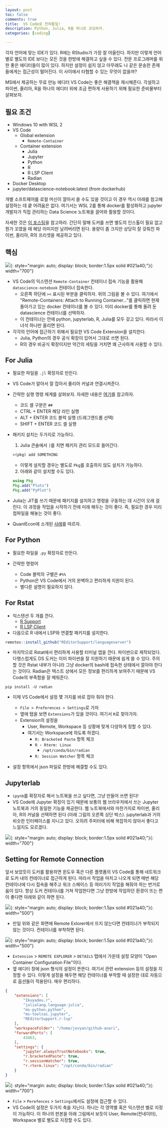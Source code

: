 ```yaml
---
layout: post
toc: false
comments: true
title:  VS Code로 천하통일!
description: Python, Julia, R을 하나로 코딩하자. 
categories: [coding]

---
```


각자 언어에 맞는 IDE가 있다. R에는 RStudio가 가장 잘 어울린다. 하지만 이렇게 언어 별로 별도의 IDE 보다는 모든 것을 한방에 해결하고 싶을 수 있다. 전문 프로그래머를 위한 좋은 에디터들이 많이 있다. 하지만 설정이 쉽지 않고 아무래도 나 같은 문송한 존재들에게는 접근성이 떨어진다. 이 사이에서 타협할 수 있는 무엇이 없을까? 

MS에서 제공하는 무료 만능 에디터 VS Code는 좋은 해결책을 제시해준다. 각설하고 파이썬, 줄리아, R을 하나의 에디터 위에 조금 편하게 사용하기 위해 필요한 준비물부터 살펴보자. 


## 필요 조건 

- Windows 10 with WSL 2
- VS Code 
  - Global extension 
    - `Remote-Container`
  - Container extension 
    - Julia 
    - Jupyter 
    - Python 
    - R 
    - R LSP Client 
    - Radian 
- Docker Desktop 
- jupyter/datascience-notebook:latest (from dockerhub)

개별 소프트웨어를 로컬 머신이 깔아서 쓸 수도 있을 것이고 이 경우 역시 아래를 참고해 설정하는 데 킅 어려움은 없다. 여기서는 WSL 2를 통해 docker를 활성화하고 jupyter 개발자가 직접 관리하는 Data Science 노트북을 끌어와 활용할 것이다. 

자세한 것은 [이 포스팅](https://anarinsk.github.io/lostineconomics-v2-1/docker/data-science/2020/09/23/docker-humble-practice.html)을 참고하라. 간단히 말해 도커를 쓰면 별도의 인스톨이 필요 없고 뭔가 꼬였을 때 해당 이미지만 날려버리면 된다. 용량이 좀 크지만 상당히 잘 갖춰진 파이썬, 줄리아, R의 프리셋을 제공하고 있다. 

## 핵심 

![](https://github.com/anarinsk/lostineconomics-v2-1/blob/master/images/all-in-vs_code/avscode_1.png?raw=true){: style="margin: auto; display: block; border:1.5px solid #021a40;"}{: width="700"}

- VS Code의 익스텐션 `Remote-Container` 컨테이너 접속 기능을 활용해 `datascience-notebook` 컨테이너 접속한다. 
  - 오른쪽 하단에 `><` 표시된 부분을 클릭하자. 위의 그림을 볼 수 있다. 여기에서 "Remote-Containers: Attach to Running Container..."를 클릭하면 현재 돌아가고 있는 docker 컨테이너를 볼 수 있다. 미리 docker를 통해 돌려 둔 datascience 컨테이너를 선택하자. 
  - 이 컨테이너는 안에 python, jupyterlab, R, Julia를 모두 갖고 있다. 따라서 이 녀석 하나만 올리면 된다. 
- 각각의 언어에 접근하기 위해서 필요한 VS Code Extension을 설치한다. 
  - Julia, Python의 경우 공식 확장이 있어서 그대로 쓰면 된다. 
  - R의 경우 비공식 확장이지만 약간의 세팅을 거치면 꽤 근사하게 사용할 수 있다. 

## For Julia 

- 필요한 파일을 `.jl` 확장자로 만든다. 
- VS Code가 알아서 잘 잡아서 줄리아 커널과 연결시켜준다. 
- 간략한 실행 명령 체계를 살펴보자. 자세한 내용은 [여기](https://www.julia-vscode.org/docs/stable/userguide/runningcode/)를 참고하자. 
  - 코드 셀 구분은 `##`
  - CTRL + ENTER 해당 라인 실행 
  - ALT + ENTER 코드 블럭 실행 (드래그앤드롭 선택) 
  - SHIFT + ENTER 코드 셀 실행

- 패키지 설치는 두가지로 가능하다. 

  1. Julia 콘솔에서 `]`를 치면 패키지 관리 모드로 들어간다.   

  ```julia
  >(pkg) add SOMETHING
  ```
    
  - 이렇게 설치할 경우는 별도로 `Pkg`를 호출하지 않도 설치가 가능하다. 

  2. 아래와 같이 설치할 수도 있다.
  
    ```julia
    using Pkg 
    Pkg.add("Plots")
    Pkg.add("PyPlot") 
    ```

- Julia는 JIT를 쓰기 때문에 패키지를 설치하고 명령을 구동하는 데 시간이 오래 걸린다. 이 과정을 작업을 시작하기 전에 미래 해두는 것이 좋다. 즉, 필요한 경우 미리 컴파일을 해놓는 것이 좋다. 
- QuantEcon에 소개된 [사례](https://julia.quantecon.org/getting_started_julia/julia_by_example.html)를 따르자. 

## For Python 

- 필요한 파일을 `.py` 확장자로 만든다. 
 
- 간략한 명령어 
  - Code 블럭의 구별은 `#%%`
  - Python은 VS Code에서 거의 완벽하고 편리하게 지원이 된다. 
  - 별다른 설명이 필요하지 않다. 

## For Rstat

- 익스텐션 두 개를 깐다. 
  - [R Support](https://marketplace.visualstudio.com/items?itemName=Ikuyadeu.r)
  - [R LSP Client](https://marketplace.visualstudio.com/items?itemName=REditorSupport.r-lsp)
- 다음으로 R 내에서 LSP와 연결할 패키지를 설치한다. 

```r
remotes::install_github("REditorSupport/languageserver")
```

- 마지막으로 Rstat에서 편리하게 사용할 터미널 앱을 깐다. 파이썬으로 제작되었다. 다행스럽게도 DS 도커는 이미 파이썬을 잘 지원하기 때문에 쉽게 쓸 수 있다. 주의할 것은 Rstat 내부가 아니라 그냥 docker의 bash에 접속한 상태에서 깔아야 한다는 것이다. Radian은 텍스트 상에서 모든 정보를 편리하게 보여주기 때문에 VS Code의 부족함을 잘 메워준다. 

```shell
pip install -U radian 
```

- 이제 VS Code에서 설정 몇 가지를 바로 잡아 줘야 한다.   
    - `File > Preferences > Settings`로 가자 
    - 옆에 탭을 보면 `Extensions`가 있을 것이다. 여기서 `R`로 찾아가자. 
    - Extension의 설정을 
      - User, Remote, Workspace 등 상황에 맞게 다양하게 정할 수 있다. 
      - 여기서는 Workspace에 하도록 하겠다. 
        - `R: Bracketed Paste` 항목 체크 
        - `R › Rterm: Linux`
          - `/opt/conda/bin/radian`
        - `R: Session Watcher` 항목 체크 

- 설정 항목에서 json 파일로 한방에 해결할 수도 있다. 

## Jupyterlab 

- `ipynb`를 확장자로 해서 노트북을 쓰고 싶다면, 그냥 만들어 쓰면 된다!
- VS Code에 Jupyter 확장이 있기 때문에 보통의 웹 브라우저에서 쓰는 Jupyter 노트북과 거의 동일한 기능을 제공한다. 웹 노트북에서와 마찬가지로 파이썬, 줄리아, R의 커널을 선택하면 된다 (아래 그림의 오른쪽 상단 박스). jupyterlab과 거의 비슷한 인터페이스를 지니고 있다. 오히려 주피터에 비해 복잡하지 않아서 좋다고 느낄지도 모르겠다. 

![](https://github.com/anarinsk/lostineconomics-v2-1/blob/master/images/all-in-vs_code/avscode_3.png?raw=true){: style="margin: auto; display: block; border:1.5px solid #021a40;"}{: width="700"}

## Setting for Remote Connection 

앞서 보았듯이 도커를 활용하면 윈도우 혹은 다른 플랫폼의 VS Code를 통해 네트워크로 도커 내의 컨테이너로 접근하게 된다. 따라서 작업을 마치고 나오게 되면 매번 해당 컨테이너에 다시 접속을 해주고 워크 스페이스 등 여러가지 작업을 해줘야 하는 번거로움이 있다. 항상 도커 컨테이너를 거쳐 작업한다면 그냥 한방에 작업하던 환경이 뜨는 편이 좋다면 아래와 같이 하면 된다. 

![](https://github.com/anarinsk/lostineconomics-v2-1/blob/master/images/all-in-vs_code/avscode_2.png?raw=true){: style="margin: auto; display: block; border:1.5px solid #021a40;"}{: width="500"}

- 만일 위와 같은 화면에 Remote Exlorer에서 뜨지 않는다면 컨테이너가 부착되지 않는 것이다. 컨테이너를 부착하면 된다. 

![](https://github.com/anarinsk/lostineconomics-v2-1/blob/master/images/all-in-vs_code/avscode_4.png?raw=true){: style="margin: auto; display: block; border:1.5px solid #021a40;"}{: width="500"}

- `Extension` > `REMOTE EXPLORER` > `DETAILS` 탭에서 가운데 설정 모양이 "Open Container Configuration File"이다.
- 옆 에디터 창에 json 형식의 설정이 뜬뜬다. 여기서 관련 extension 등의 설정을 지정할 수 있다. 이렇게 설정을 해두면 해당 컨테이너를 부착할 때 설정한 대로 자동으로 옵션들이 적용된다. 매우 편리하다. 

```json 
{
	"extensions": [
		"Ikuyadeu.r",
		"julialang.language-julia",
		"ms-python.python",
		"ms-toolsai.jupyter",
		"REditorSupport.r-lsp"
	],
	"workspaceFolder": "/home/jovyan/github-anari",
	"forwardPorts": [
		43463,		
	],
	"settings": {
		"jupyter.alwaysTrustNotebooks": true,
		"r.bracketedPaste": true,
		"r.sessionWatcher": true,
		"r.rterm.linux": "/opt/conda/bin/radian"
	}
}
```


![](https://github.com/anarinsk/lostineconomics-v2-1/blob/master/images/all-in-vs_code/avscode_5.png?raw=true){: style="margin: auto; display: block; border:1.5px solid #021a40;"}{: width="700"}

- `File` > `Perefences` > `Settings`에서도 설정에 접근할 수 있다. 
- VS Code의 설정은 두가지 축을 지닌다. 하나는 각 영역별 혹은 익스텐션 별로 지정이 가능하다. 이 하나의 판본을 아래 그림에서 보듯이 User, Remote(컨네이터), Workspace 별로 별도로 지정할 수도 있다. 
